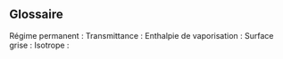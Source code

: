 Glossaire
---------

Régime permanent : Transmittance : Enthalpie de vaporisation : Surface
grise : Isotrope :
